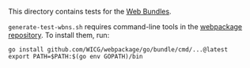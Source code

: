 This directory contains tests for the
[Web Bundles](https://wicg.github.io/webpackage/draft-yasskin-wpack-bundled-exchanges.html).

`generate-test-wbns.sh` requires command-line tools in the
[webpackage repository](https://github.com/WICG/webpackage).
To install them, run:
```
go install github.com/WICG/webpackage/go/bundle/cmd/...@latest
export PATH=$PATH:$(go env GOPATH)/bin
```
